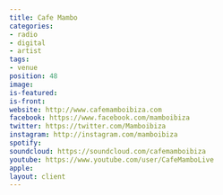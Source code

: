```yaml
---
title: Cafe Mambo
categories:
- radio
- digital
- artist
tags:
- venue
position: 48
image: 
is-featured: 
is-front: 
website: http://www.cafemamboibiza.com
facebook: https://www.facebook.com/mamboibiza
twitter: https://twitter.com/Mamboibiza
instagram: http://instagram.com/mamboibiza
spotify: 
soundcloud: https://soundcloud.com/cafemamboibiza
youtube: https://www.youtube.com/user/CafeMamboLive
apple: 
layout: client
---
```


